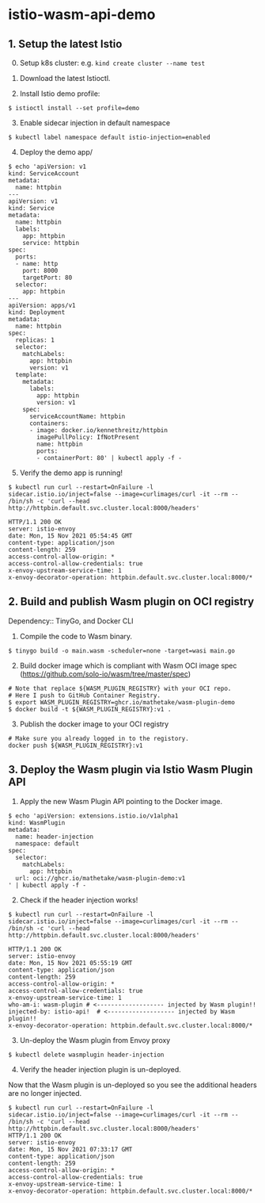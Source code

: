 # istio-wasm-api-demo

## 1. Setup the latest Istio

0. Setup k8s cluster: e.g. `kind create cluster --name test`

1. Download the latest Istioctl.

2. Install Istio demo profile:

```
$ istioctl install --set profile=demo
```

3. Enable sidecar injection in default namespace

```
$ kubectl label namespace default istio-injection=enabled
```

4. Deploy the demo app/
```
$ echo 'apiVersion: v1
kind: ServiceAccount
metadata:
  name: httpbin
---
apiVersion: v1
kind: Service
metadata:
  name: httpbin
  labels:
    app: httpbin
    service: httpbin
spec:
  ports:
  - name: http
    port: 8000
    targetPort: 80
  selector:
    app: httpbin
---
apiVersion: apps/v1
kind: Deployment
metadata:
  name: httpbin
spec:
  replicas: 1
  selector:
    matchLabels:
      app: httpbin
      version: v1
  template:
    metadata:
      labels:
        app: httpbin
        version: v1
    spec:
      serviceAccountName: httpbin
      containers:
      - image: docker.io/kennethreitz/httpbin
        imagePullPolicy: IfNotPresent
        name: httpbin
        ports:
        - containerPort: 80' | kubectl apply -f -
```

5. Verify the demo app is running!

```
$ kubectl run curl --restart=OnFailure -l sidecar.istio.io/inject=false --image=curlimages/curl -it --rm -- /bin/sh -c 'curl --head http://httpbin.default.svc.cluster.local:8000/headers'

HTTP/1.1 200 OK
server: istio-envoy
date: Mon, 15 Nov 2021 05:54:45 GMT
content-type: application/json
content-length: 259
access-control-allow-origin: *
access-control-allow-credentials: true
x-envoy-upstream-service-time: 1
x-envoy-decorator-operation: httpbin.default.svc.cluster.local:8000/*
```

## 2. Build and publish Wasm plugin on OCI registry


Dependency:: TinyGo, and Docker CLI


1. Compile the code to Wasm binary.

```
$ tinygo build -o main.wasm -scheduler=none -target=wasi main.go
```

2. Build docker image which is compliant with Wasm OCI image spec (https://github.com/solo-io/wasm/tree/master/spec)

```
# Note that replace ${WASM_PLUGIN_REGISTRY} with your OCI repo.
# Here I push to GitHub Container Registry.
$ export WASM_PLUGIN_REGISTRY=ghcr.io/mathetake/wasm-plugin-demo
$ docker build -t ${WASM_PLUGIN_REGISTRY}:v1 .
```

3. Publish the docker image to your OCI registry

```
# Make sure you already logged in to the registory.
docker push ${WASM_PLUGIN_REGISTRY}:v1
```


## 3. Deploy the Wasm plugin via Istio Wasm Plugin API

1. Apply the new Wasm Plugin API pointing to the Docker image.

```
$ echo 'apiVersion: extensions.istio.io/v1alpha1
kind: WasmPlugin
metadata:
  name: header-injection
  namespace: default
spec:
  selector:
    matchLabels:
      app: httpbin
  url: oci://ghcr.io/mathetake/wasm-plugin-demo:v1
' | kubectl apply -f -
```

2. Check if the header injection works!

```dotnetcli
$ kubectl run curl --restart=OnFailure -l sidecar.istio.io/inject=false --image=curlimages/curl -it --rm -- /bin/sh -c 'curl --head http://httpbin.default.svc.cluster.local:8000/headers'

HTTP/1.1 200 OK
server: istio-envoy
date: Mon, 15 Nov 2021 05:55:19 GMT
content-type: application/json
content-length: 259
access-control-allow-origin: *
access-control-allow-credentials: true
x-envoy-upstream-service-time: 1
who-am-i: wasm-plugin # <------------------- injected by Wasm plugin!!
injected-by: istio-api!  # <------------------- injected by Wasm plugin!!
x-envoy-decorator-operation: httpbin.default.svc.cluster.local:8000/*
```

3. Un-deploy the Wasm plugin from Envoy proxy

```
$ kubectl delete wasmplugin header-injection 
```


4. Verify the header injection plugin is un-deployed.

Now that the Wasm plugin is un-deployed so you see the additional headers are no longer injected.

```
$ kubectl run curl --restart=OnFailure -l sidecar.istio.io/inject=false --image=curlimages/curl -it --rm -- /bin/sh -c 'curl --head http://httpbin.default.svc.cluster.local:8000/headers'
HTTP/1.1 200 OK
server: istio-envoy
date: Mon, 15 Nov 2021 07:33:17 GMT
content-type: application/json
content-length: 259
access-control-allow-origin: *
access-control-allow-credentials: true
x-envoy-upstream-service-time: 1
x-envoy-decorator-operation: httpbin.default.svc.cluster.local:8000/*
```
